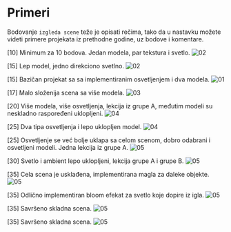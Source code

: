 
# Primeri

Bodovanje `izgleda scene` teže je opisati rečima, tako da u nastavku možete videti primere projekata iz prethodne godine, uz bodove i komentare.

[10] Minimum za 10 bodova. Jedan modela, par tekstura i svetlo.
![02](img/basic_10.png?raw=true "02")

[15] Lep model, jedno direkciono svetlno.
![02](img/15_1.png?raw=true "02")

[15] Bazičan projekat sa sa implementiranim osvetljenjem i dva modela. 
![01](img/15_0.png?raw=true "01")

[17] Malo složenija scena sa više modela.
![03](img/15_2.png?raw=true "03")

[20] Više modela, više osvetljenja, lekcija iz grupe A, međutim modeli su neskladno raspoređeni uklopljeni.
![04](img/20_0.png?raw=true "04")

[25] Dva tipa osvetljenja i lepo uklopljen model.
![04](img/13.png?raw=true "04")


[25] Osvetljenje se već bolje uklapa sa celom scenom, dobro odabrani i osvetljeni modeli. Jedna lekcija iz grupe A. 
![05](img/25_1.png?raw=true "05")

[30] Svetlo i ambient lepo uklopljeni, lekcija grupe A i grupe B. 
![05](img/skladno_svetlo0.png?raw=true "05")


[35] Cela scena je usklađena, implementirana magla za daleke objekte.
![05](img/40_1_cars.png?raw=true "05")

[35] Odlično implementiran bloom efekat za svetlo koje dopire iz igla.
![05](img/bloom_skladno.png?raw=true "05")

[35] Savršeno skladna scena.
![05](img/08.png?raw=true "05")


[35] Savršeno skladna scena.
![05](img/15.png?raw=true "05")